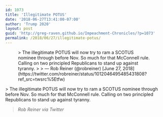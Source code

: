 ```yaml
---
id: 1073
title: 'Illegitimate POTUS'
date: '2018-06-27T13:41:00-07:00'
author: 'Trump 2020'
layout: post
guid: 'http://greg-raven.github.io/Impeachment-Chronicles/?p=1073'
permalink: /2018/06/27/illegitimate-potus/
---
```


<figure class="wp-block-embed is-type-rich is-provider-twitter wp-block-embed-twitter"><div class="wp-block-embed__wrapper">> The illegitimate POTUS will now try to ram a SCOTUS nominee through before Nov. So much for that McConnell rule. Calling on two principled Republicans to stand up against tyranny.
> 
> — Rob Reiner (@robreiner) [June 27, 2018](https://twitter.com/robreiner/status/1012046495485431808?ref_src=twsrc%5Etfw)

<script async="" charset="utf-8" src="https://platform.twitter.com/widgets.js"></script></div></figure>> The illegitimate POTUS will now try to ram a SCOTUS nominee through before Nov. So much for that McConnell rule. Calling on two principled Republicans to stand up against tyranny.
> 
> <cite>Rob Reiner via Twitter</cite>